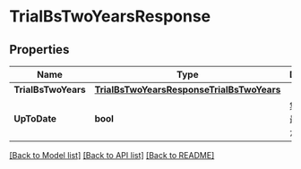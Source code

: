 # TrialBsTwoYearsResponse

## Properties

Name | Type | Description | Notes
------------ | ------------- | ------------- | -------------
**TrialBsTwoYears** | [**TrialBsTwoYearsResponseTrialBsTwoYears**](trialBsTwoYearsResponse_trial_bs_two_years.md) |  | 
**UpToDate** | **bool** | 集計結果が最新かどうか | 

[[Back to Model list]](../README.md#documentation-for-models) [[Back to API list]](../README.md#documentation-for-api-endpoints) [[Back to README]](../README.md)


